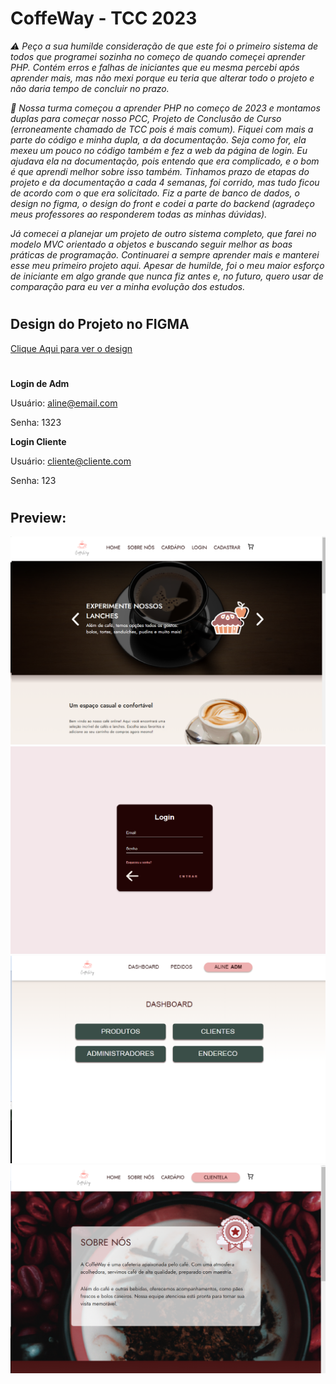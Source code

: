 # CoffeWay - TCC 2023
_⚠️ Peço a sua humilde consideração de que este foi o primeiro sistema de todos que programei sozinha no começo de quando começei aprender PHP. Contém erros e falhas de iniciantes que eu mesma percebi após aprender mais, mas não mexi porque eu teria que alterar todo o projeto e não daria tempo de concluir no prazo._

_🎲 Nossa turma começou a aprender PHP no começo de 2023 e montamos duplas para começar nosso PCC, Projeto de Conclusão de Curso (erroneamente chamado de TCC pois é mais comum). Fiquei com mais a parte do código e minha dupla, a da documentação. Seja como for, ela mexeu um pouco no código também e fez a web da página de login. Eu ajudava ela na documentação, pois entendo que era complicado, e o bom é que aprendi melhor sobre isso também. Tinhamos prazo de etapas do projeto e da documentação a cada 4 semanas, foi corrido, mas tudo ficou de acordo com o que era solicitado. Fiz a parte de banco de dados, o design no figma, o design do front e codei a parte do backend (agradeço meus professores ao responderem todas as minhas dúvidas)._

_Já comecei a planejar um projeto de outro sistema completo, que farei no modelo MVC orientado a objetos e buscando seguir melhor as boas práticas de programação. Continuarei a sempre aprender mais e manterei esse meu primeiro projeto aqui. Apesar de humilde, foi o meu maior esforço de iniciante em algo grande que nunca fiz antes e, no futuro, quero usar de comparação para eu ver a minha evolução dos estudos._

#
## Design do Projeto no FIGMA
[Clique Aqui para ver o design](https://www.figma.com/file/9sXfxadVLcq6UFduh9hZHT/Untitled?type=design&node-id=0%3A1&mode=design&t=qTzAbnWxCIF5dOcn-1)

#
**Login de Adm**

Usuário: aline@email.com

Senha: 1323

**Login Cliente**

Usuário: cliente@cliente.com

Senha: 123

#

## Preview:

![print1](/CoffeWayPrint1.png)
![print2](/CoffeWayPrint2.png)
![print3](/CoffeWayPrint3.png)
![print4](/CoffeWayPrint4.png)
